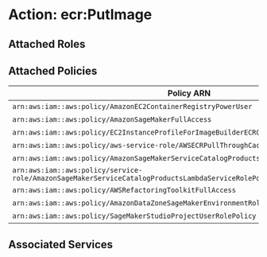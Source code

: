 # Action: ecr:PutImage

## Attached Roles

## Attached Policies

| Policy ARN | Policy Name |
|------------|-------------|
| `arn:aws:iam::aws:policy/AmazonEC2ContainerRegistryPowerUser` | [AmazonEC2ContainerRegistryPowerUser](../policies.md#amazonec2containerregistrypoweruser) |
| `arn:aws:iam::aws:policy/AmazonSageMakerFullAccess` | [AmazonSageMakerFullAccess](../policies.md#amazonsagemakerfullaccess) |
| `arn:aws:iam::aws:policy/EC2InstanceProfileForImageBuilderECRContainerBuilds` | [EC2InstanceProfileForImageBuilderECRContainerBuilds](../policies.md#ec2instanceprofileforimagebuilderecrcontainerbuilds) |
| `arn:aws:iam::aws:policy/aws-service-role/AWSECRPullThroughCache_ServiceRolePolicy` | [AWSECRPullThroughCache_ServiceRolePolicy](../policies.md#awsecrpullthroughcache_servicerolepolicy) |
| `arn:aws:iam::aws:policy/AmazonSageMakerServiceCatalogProductsCodeBuildServiceRolePolicy` | [AmazonSageMakerServiceCatalogProductsCodeBuildServiceRolePolicy](../policies.md#amazonsagemakerservicecatalogproductscodebuildservicerolepolicy) |
| `arn:aws:iam::aws:policy/service-role/AmazonSageMakerServiceCatalogProductsLambdaServiceRolePolicy` | [AmazonSageMakerServiceCatalogProductsLambdaServiceRolePolicy](../policies.md#amazonsagemakerservicecatalogproductslambdaservicerolepolicy) |
| `arn:aws:iam::aws:policy/AWSRefactoringToolkitFullAccess` | [AWSRefactoringToolkitFullAccess](../policies.md#awsrefactoringtoolkitfullaccess) |
| `arn:aws:iam::aws:policy/AmazonDataZoneSageMakerEnvironmentRolePermissionsBoundary` | [AmazonDataZoneSageMakerEnvironmentRolePermissionsBoundary](../policies.md#amazondatazonesagemakerenvironmentrolepermissionsboundary) |
| `arn:aws:iam::aws:policy/SageMakerStudioProjectUserRolePolicy` | [SageMakerStudioProjectUserRolePolicy](../policies.md#sagemakerstudioprojectuserrolepolicy) |

## Associated Services

